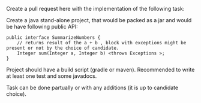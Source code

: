 Create a pull request here with the implementation of the following task: 

Create a java stand-alone project, that would be packed as a jar and would be have following public API:
```
public interface SummarizeNumbers {
    // returns result of the a + b , block with exceptions might be present or not by the choice of candidate.
    Integer sum(Integer a, Integer b) <throws Exceptions >;
}
```
Project should have a build script (gradle or maven). 
Recommended to write at least one test and some javadocs. 

Task can be done partually or with any additions (it is up to candidate choice).
